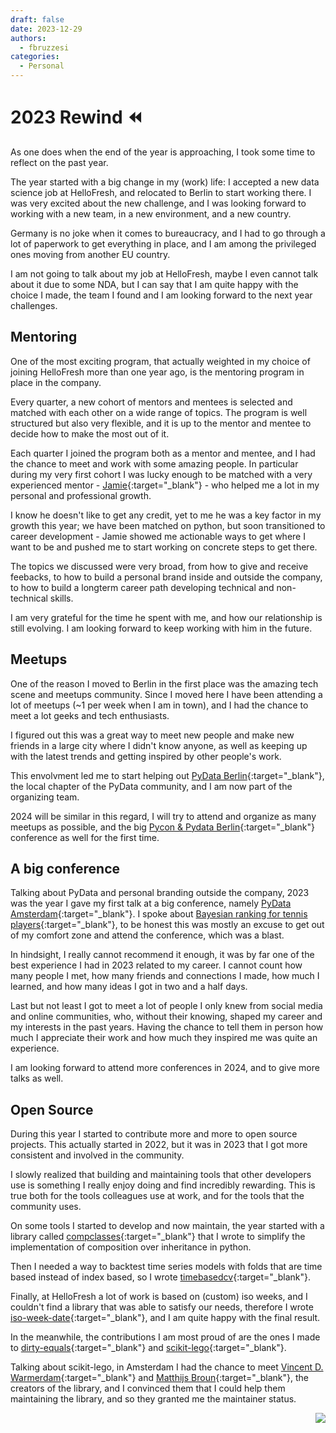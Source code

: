 ```yaml
---
draft: false
date: 2023-12-29
authors:
  - fbruzzesi
categories:
  - Personal
---
```


# 2023 Rewind ⏪

As one does when the end of the year is approaching, I took some time to reflect on the past year.

<!-- more -->

The year started with a big change in my (work) life: I accepted a new data science job at HelloFresh, and relocated to Berlin to start working there. I was very excited about the new challenge, and I was looking forward to working with a new team, in a new environment, and a new country.

Germany is no joke when it comes to bureaucracy, and I had to go through a lot of paperwork to get everything in place, and I am among the privileged ones moving from another EU country.

I am not going to talk about my job at HelloFresh, maybe I even cannot talk about it due to some NDA, but I can say that I am quite happy with the choice I made, the team I found and I am looking forward to the next year challenges.

## Mentoring

One of the most exciting program, that actually weighted in my choice of joining HelloFresh more than one year ago, is the mentoring program in place in the company.

Every quarter, a new cohort of mentors and mentees is selected and matched with each other on a wide range of topics. The program is well structured but also very flexible, and it is up to the mentor and mentee to decide how to make the most out of it.

Each quarter I joined the program both as a mentor and mentee, and I had the chance to meet and work with some amazing people. In particular during my very first cohort I was lucky enough to be matched with a very experienced mentor - [Jamie][jamie-linkedin]{:target="_blank"} - who helped me a lot in my personal and professional growth.

I know he doesn't like to get any credit, yet to me he was a key factor in my growth this year; we have been matched on python, but soon transitioned to career development - Jamie showed me actionable ways to get where I want to be and pushed me to start working on concrete steps to get there.

The topics we discussed were very broad, from how to give and receive feebacks, to how to build a personal brand inside and outside the company, to how to build a longterm career path developing technical and non-technical skills.

I am very grateful for the time he spent with me, and how our relationship is still evolving. I am looking forward to keep working with him in the future.

## Meetups

One of the reason I moved to Berlin in the first place was the amazing tech scene and meetups community. Since I moved here I have been attending a lot of meetups (~1 per week when I am in town), and I had the chance to meet a lot geeks and tech enthusiasts.

I figured out this was a great way to meet new people and make new friends in a large city where I didn't know anyone, as well as keeping up with the latest trends and getting inspired by other people's work.

This envolvment led me to start helping out [PyData Berlin][pydata-berlin]{:target="_blank"}, the local chapter of the PyData community, and I am now part of the organizing team.

2024 will be similar in this regard, I will try to attend and organize as many meetups as possible, and the big [Pycon & Pydata Berlin][pycon-pydata-berlin]{:target="_blank"} conference as well for the first time.

## A big conference

Talking about PyData and personal branding outside the company, 2023 was the year I gave my first talk at a big conference, namely [PyData Amsterdam][pydata-amsterdam]{:target="_blank"}. I spoke about [Bayesian ranking for tennis players][pydata-talk]{:target="_blank"}, to be honest this was mostly an excuse to get out of my comfort zone and attend the conference, which was a blast.

In hindsight, I really cannot recommend it enough, it was by far one of the best experience I had in 2023 related to my career. I cannot count how many people I met, how many friends and connections I made, how much I learned, and how many ideas I got in two and a half days.

Last but not least I got to meet a lot of people I only knew from social media and online communities, who, without their knowing, shaped my career and my interests in the past years. Having the chance to tell them in person how much I appreciate their work and how much they inspired me was quite an experience.

I am looking forward to attend more conferences in 2024, and to give more talks as well.

## Open Source

During this year I started to contribute more and more to open source projects. This actually started in 2022, but it was in 2023 that I got more consistent and involved in the community.

I slowly realized that building and maintaining tools that other developers use is something I really enjoy doing and find incredibly rewarding. This is true both for the tools colleagues use at work, and for the tools that the community uses.

On some tools I started to develop and now maintain, the year started with a library called [compclasses][compclasses]{:target="_blank"} that I wrote to simplify the implementation of composition over inheritance in python.

Then I needed a way to backtest time series models with folds that are time based instead of index based, so I wrote [timebasedcv][timebasedcv]{:target="_blank"}.

Finally, at HelloFresh a lot of work is based on (custom) iso weeks, and I couldn't find a library that was able to satisfy our needs, therefore I wrote [iso-week-date][iso-week-date]{:target="_blank"}, and I am quite happy with the final result.

In the meanwhile, the contributions I am most proud of are the ones I made to [dirty-equals][dirty-equals]{:target="_blank"} and [scikit-lego][scikit-lego]{:target="_blank"}.

Talking about scikit-lego, in Amsterdam I had the chance to meet [Vincent D. Warmerdam][vincent-linkedin]{:target="_blank"} and [Matthijs Broun][matthijs-linkedin]{:target="_blank"}, the creators of the library, and I convinced them that I could help them maintaining the library, and so they granted me the maintainer status.

[jamie-linkedin]: https://www.linkedin.com/in/jamiekthomson/
[pydata-berlin]: https://berlin.pydata.org/
[pycon-pydata-berlin]: https://2024.pycon.de/
[pydata-amsterdam]: https://amsterdam.pydata.org/
[pydata-talk]: https://www.youtube.com/watch?v=z79fClXBOnM&ab_channel=PyData
[compclasses]: https://fbruzzesi.github.io/compclasses/
[timebasedcv]: https://fbruzzesi.github.io/timebasedcv/
[iso-week-date]: https://fbruzzesi.github.io/iso-week-date/
[dirty-equals]: https://dirty-equals.helpmanual.io/latest/
[scikit-lego]: https://koaning.github.io/scikit-lego/
[vincent-linkedin]: https://www.linkedin.com/in/vincentwarmerdam/
[matthijs-linkedin]: https://www.linkedin.com/in/mbrouns/

<img src="../../../../../images/written-by-human.svg" align="right">
